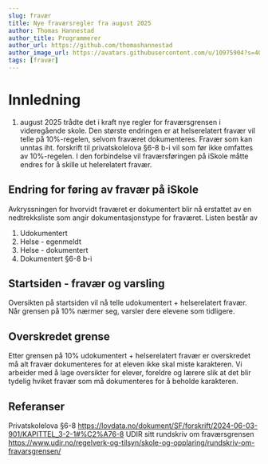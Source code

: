 ```yaml
---
slug: fravær
title: Nye fraværsregler fra august 2025
author: Thomas Hannestad
author_title: Programmerer
author_url: https://github.com/thomashannestad
author_image_url: https://avatars.githubusercontent.com/u/10975904?s=400&u=3da50813df75e4f3afb48e241aba5457756c51a7&v=4
tags: [fravær]
---
```



# Innledning
1. august 2025 trådte det i kraft nye regler for fraværsgrensen i videregående skole. Den største endringen er at helserelatert fravær vil telle på 10%-regelen, selvom fraværet dokumenteres. Fravær som kan unntas iht. forskrift til privatskolelova §6-8 b-i vil som før ikke omfattes av 10%-regelen. I den forbindelse vil fraværsføringen på iSkole måtte endres for å skille ut helerelatert fravær.

## Endring for føring av fravær på iSkole
Avkryssningen for hvorvidt fraværet er dokumentert blir nå erstattet av en nedtrekksliste som angir dokumentasjonstype for fraværet. Listen består av
1. Udokumentert
1. Helse - egenmeldt
1. Helse - dokumentert
1. Dokumentert §6-8 b-i

## Startsiden - fravær og varsling
Oversikten på startsiden vil nå telle udokumentert + helserelatert fravær. Når grensen på 10% nærmer seg, varsler dere elevene som tidligere.

## Overskredet grense
Etter grensen på 10% udokumentert + helserelatert fravær er overskredet må alt fravær dokumenteres for at eleven ikke skal miste karakteren. Vi arbeider med å lage oversikter for elever, foreldre og lærere slik at det blir tydelig hviket fravær som må dokumenteres for å beholde karakteren. 

## Referanser
Privatskolelova §6-8 https://lovdata.no/dokument/SF/forskrift/2024-06-03-901/KAPITTEL_3-2-1#%C2%A76-8
UDIR sitt rundskriv om fraværsgrensen https://www.udir.no/regelverk-og-tilsyn/skole-og-opplaring/rundskriv-om-fravarsgrensen/